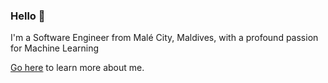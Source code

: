 ### Hello 👋

I'm a Software Engineer from Malé City, Maldives, with a profound passion for Machine Learning

[Go here](https://yazak.vercel.app) to learn more about me.
